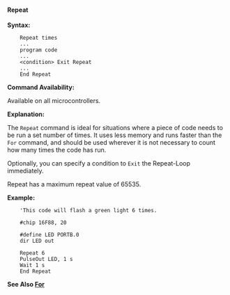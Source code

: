 <div class="section">

<div class="titlepage">

<div>

<div>

#### <span id="repeat"></span>Repeat

</div>

</div>

</div>

<span class="strong">**Syntax:**</span>

``` screen
    Repeat times
    ...
    program code
    ...
    <condition> Exit Repeat
    ...
    End Repeat
```

<span class="strong">**Command Availability:**</span>

Available on all microcontrollers.

<span class="strong">**Explanation:**</span>

The `Repeat` command is ideal for situations where a piece of code needs
to be run a set number of times. It uses less memory and runs faster
than the `For` command, and should be used wherever it is not necessary
to count how many times the code has run.

Optionally, you can specify a condition to `Exit` the Repeat-Loop
immediately.

Repeat has a maximum repeat value of 65535.

<span class="strong">**Example:**</span>

``` screen
    'This code will flash a green light 6 times.

    #chip 16F88, 20

    #define LED PORTB.0
    dir LED out

    Repeat 6
    PulseOut LED, 1 s
    Wait 1 s
    End Repeat
```

<span class="strong">**See Also
<a href="for" class="link" title="For">For</a>**</span>

</div>
